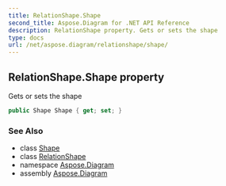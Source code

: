 ```yaml
---
title: RelationShape.Shape
second_title: Aspose.Diagram for .NET API Reference
description: RelationShape property. Gets or sets the shape
type: docs
url: /net/aspose.diagram/relationshape/shape/
---
```

## RelationShape.Shape property

Gets or sets the shape

```csharp
public Shape Shape { get; set; }
```

### See Also

* class [Shape](../../shape/)
* class [RelationShape](../)
* namespace [Aspose.Diagram](../../relationshape/)
* assembly [Aspose.Diagram](../../../)


